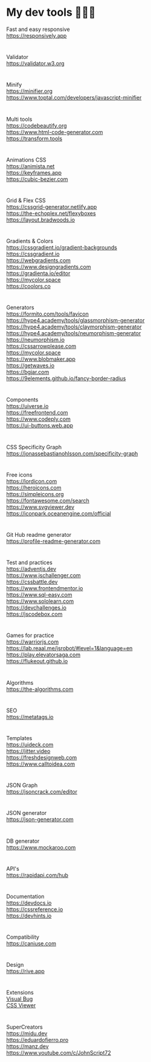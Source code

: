 # My dev tools 👨‍💻🚀

Fast and easy responsive <br>
https://responsively.app
#
Validator <br>
https://validator.w3.org
#
Minify <br>
https://minifier.org <br>
https://www.toptal.com/developers/javascript-minifier
#
Multi tools <br>
https://codebeautify.org <br>
https://www.html-code-generator.com <br>
https://transform.tools
#
Animations CSS <br>
https://animista.net <br>
https://keyframes.app <br>
https://cubic-bezier.com
#
Grid & Flex CSS <br>
https://cssgrid-generator.netlify.app <br>
https://the-echoplex.net/flexyboxes <br>
https://layout.bradwoods.io
#
Gradients & Colors <br>
https://cssgradient.io/gradient-backgrounds <br>
https://cssgradient.io <br>
https://webgradients.com <br>
https://www.designgradients.com <br>
https://gradienta.io/editor <br>
https://mycolor.space <br>
https://coolors.co
#
Generators <br>
https://formito.com/tools/favicon <br>
https://hype4.academy/tools/glassmorphism-generator  <br>
https://hype4.academy/tools/claymorphism-generator  <br>
https://hype4.academy/tools/neumorphism-generator  <br>
https://neumorphism.io <br>
https://cssarrowplease.com <br>
https://mycolor.space <br>
https://www.blobmaker.app <br>
https://getwaves.io <br>
https://bgjar.com <br>
https://9elements.github.io/fancy-border-radius
#
Components <br>
https://uiverse.io <br>
https://freefrontend.com <br>
https://www.codeply.com <br>
https://ui-buttons.web.app
#
CSS Specificity Graph <br>
https://jonassebastianohlsson.com/specificity-graph
#
Free icons <br>
https://lordicon.com <br>
https://heroicons.com <br>
https://simpleicons.org <br>
https://fontawesome.com/search <br>
https://www.svgviewer.dev <br>
https://iconpark.oceanengine.com/official
#
Git Hub readme generator <br>
https://profile-readme-generator.com
#
Test and practices <br>
https://adventjs.dev <br>
https://www.jschallenger.com <br>
https://cssbattle.dev <br>
https://www.frontendmentor.io <br>
https://www.sql-easy.com <br>
https://www.sololearn.com <br>
https://devchallenges.io <br>
https://jscodebox.com <br>
#
Games for practice <br>
https://warriorjs.com <br>
https://lab.reaal.me/jsrobot/#level=1&language=en <br>
https://play.elevatorsaga.com <br>
https://flukeout.github.io
#
Algorithms <br>
https://the-algorithms.com
#
SEO <br>
https://metatags.io
#
Templates <br>
https://uideck.com <br>
https://jitter.video <br>
https://freshdesignweb.com <br>
https://www.calltoidea.com
#
JSON Graph <br>
https://jsoncrack.com/editor
#
JSON generator <br>
https://json-generator.com <br>
#
DB generator <br>
https://www.mockaroo.com
#
API's <br>
https://rapidapi.com/hub
#
Documentation <br>
https://devdocs.io <br>
https://cssreference.io <br>
https://devhints.io
#
Compatibility <br>
https://caniuse.com
#
Design <br>
https://rive.app
#
Extensions <br>
<a href="https://chrome.google.com/webstore/detail/visbug/cdockenadnadldjbbgcallicgledbeoc">Visual Bug</a> <br>
<a href="https://chrome.google.com/webstore/detail/cssviewer/ggfgijbpiheegefliciemofobhmofgce">CSS Viewer</a>
#
SuperCreators <br>
https://midu.dev <br>
https://eduardofierro.pro <br>
https://manz.dev <br>
https://www.youtube.com/c/JohnScript72
